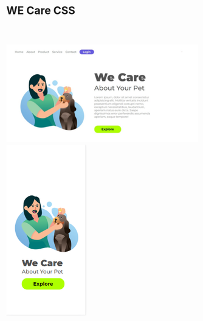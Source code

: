 <h1>WE Care CSS<h1>
<br>
<img src="https://raw.githubusercontent.com/ViniFerAlbuquerque/WE-Care-CSS/993be048025c3f155c26563ade253318dc0dead7/We%20Care.jpeg">
<img src="https://raw.githubusercontent.com/ViniFerAlbuquerque/WE-Care-CSS/993be048025c3f155c26563ade253318dc0dead7/We%20Care%20Mobile.png">

